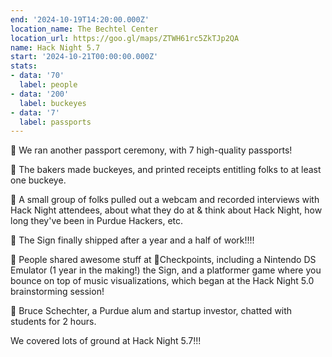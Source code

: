 ```yaml
---
end: '2024-10-19T14:20:00.000Z'
location_name: The Bechtel Center
location_url: https://goo.gl/maps/ZTWH61rc5ZkTJp2QA
name: Hack Night 5.7
start: '2024-10-21T00:00:00.000Z'
stats:
- data: '70'
  label: people
- data: '200'
  label: buckeyes
- data: '7'
  label: passports
---
```


🍐 We ran another passport ceremony, with 7 high-quality passports!

🍐 The bakers made buckeyes, and printed receipts entitling folks to at least one buckeye.

🍐 A small group of folks pulled out a webcam and recorded interviews with Hack Night attendees, about what they do at & think about Hack Night, how long they've been in Purdue Hackers, etc.

🍐 The Sign finally shipped after a year and a half of work!!!!

🍐 People shared awesome stuff at 🏁Checkpoints, including a Nintendo DS Emulator (1 year in the making!) the Sign, and a platformer game where you bounce on top of music visualizations, which began at the Hack Night 5.0 brainstorming session!

🍐 Bruce Schechter, a Purdue alum and startup investor, chatted with students for 2 hours.

We covered lots of ground at Hack Night 5.7!!!